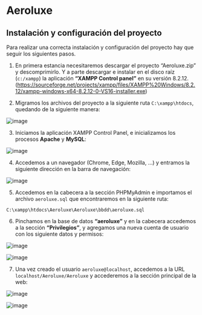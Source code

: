 # Aeroluxe

## Instalación y configuración del proyecto

Para realizar una correcta instalación y configuración del proyecto hay que seguir los siguientes pasos.

1. En primera estancia necesitaremos descargar el proyecto “Aeroluxe.zip” y descomprimirlo. Y a parte descargar e instalar en el disco raíz (`c:/xampp`) la aplicación **“XAMPP Control panel”** en su versión 8.2.12. 
(https://sourceforge.net/projects/xampp/files/XAMPP%20Windows/8.2.12/xampp-windows-x64-8.2.12-0-VS16-installer.exe)

2. Migramos los archivos del proyecto a la siguiente ruta `C:\xampp\htdocs`, quedando de la siguiente manera:

![image](https://github.com/dgsi-lab-gl2-2324/Aeroluxe/assets/109819067/45e36d89-1e81-4ecb-b784-e966bf0850b9)

3. Iniciamos la aplicación XAMPP Control Panel, e inicializamos los procesos **Apache** y **MySQL**:

![image](https://github.com/dgsi-lab-gl2-2324/Aeroluxe/assets/109819067/869fcd47-6a5d-41a1-9d12-eb63abdf8fad)

4. Accedemos a un navegador (Chrome, Edge, Mozilla, …) y entramos la siguiente dirección en la barra de navegación:

![image](https://github.com/dgsi-lab-gl2-2324/Aeroluxe/assets/109819067/a3fe084b-c111-4688-b0d3-51e860e06f97)

5. Accedemos en la cabecera a la sección PHPMyAdmin e importamos el archivo `aeroluxe.sql` que encontraremos en la siguiente ruta:
````
C:\xampp\htdocs\Aeroluxe\Aeroluxe\bbdd\aeroluxe.sql
````

6. Pinchamos en la base de datos **“aeroluxe”** y en la cabecera accedemos a la sección **“Privilegios”**, y agregamos una nueva cuenta de usuario con los siguiente datos y permisos:
 
![image](https://github.com/dgsi-lab-gl2-2324/Aeroluxe/assets/109819067/5c92bb85-4ad0-466f-86ae-cff4f57d53dd)

![image](https://github.com/dgsi-lab-gl2-2324/Aeroluxe/assets/109819067/4862d1cd-614b-4bbf-87e3-0bd6bb4534c4)

7. Una vez creado el usuario `aeroluxe@localhost`, accedemos a la URL `localhost/Aeroluxe/Aeroluxe` y accederemos a la sección principal de la web:
 
![image](https://github.com/dgsi-lab-gl2-2324/Aeroluxe/assets/109819067/d4f14d5b-1387-4b44-86d0-2e29359dc9d4)

![image](https://github.com/dgsi-lab-gl2-2324/Aeroluxe/assets/109819067/04aad685-995a-49f4-bfe2-22cd71d237c4)
